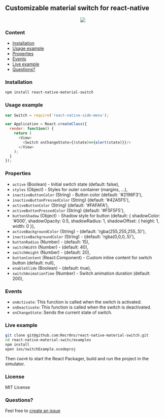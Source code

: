 ## Customizable material switch for react-native
<p align="center">
    <img src ="http://oi57.tinypic.com/2rysl94.jpg" />
</p>

### Content
- [Installation](#installation)
- [Usage example](#usage-example)
- [Properties](#properties)
- [Events](#events)
- [Live example](#live-example)
- [Questions?](#questions)

### Installation
```bash
npm install react-native-material-switch
```

### Usage example
```javascript
var Switch = require('react-native-side-menu');

var Application = React.createClass({
  render: function() {
    return (
      <View>
        <Switch onChangeState={(state)=>{alert(state)}}/>
      </View>
    );
  }
});
```

### Properties
* `active` (Boolean) - Initial switch state (default: false),
* `styles` (Object) - Styles for outer container (margins, ...),
* `inactiveButtonColor` (String) - Button color  (default: '#2196F3'),
* `inactiveButtonPressedColor` (String) (default: '#42A5F5'),
* `activeButtonColor` (String) (default: '#FAFAFA'),
* `activeButtonPressedColor` (String) (default: '#F5F5F5'),
* `buttonShadow` (Object) - Shadow style for button (default: { shadowColor: '#000', shadowOpacity: 0.5, shadowRadius: 1, shadowOffset: { height: 1, width: 0 }},
* `activeBackgroundColor` (String) - (default: 'rgba(255,255,255,.5)'),
* `inactiveBackgroundColor` (String) - (default: 'rgba(0,0,0,.5)'),
* `buttonRadius` (Number) - (default: 15),
* `switchWidth` (Number) - (default: 40),
* `switchHeight` (Number) - (default: 20),
* `buttonContent` (React.Component) - Custom inline content for switch button (default: null),
* `enableSlide` (Boolean) - (default: true),
* `switchAnimationTime` (Number) - Switch animation duration (default: 200),

### Events
* `onActivate`: This function is called when the switch is activated.
* `onDeactivate`: This function is called when the switch is deactivated.
* `onChangeState`: Sends the current state of switch.

### Live example
```sh
git clone git@github.com:Recr0ns/react-native-material-switch.git
cd react-native-material-switc/examples
npm install
open ios/switchExample.xcodeproj
```
Then `Cmd+R` to start the React Packager, build and run the project in the simulator.

### License
MIT License

### Questions?
Feel free to [create an issue](https://github.com/Recr0ns/react-native-material-switch/issues)
